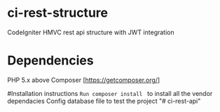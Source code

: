 # ci-rest-structure
CodeIgniter HMVC rest api structure with JWT integration

# Dependencies
PHP 5.x above
Composer [https://getcomposer.org/]

#Installation instructions
```Run composer install ``` to install all the vendor dependacies
Config database file to test the project
"# ci-rest-api" 
